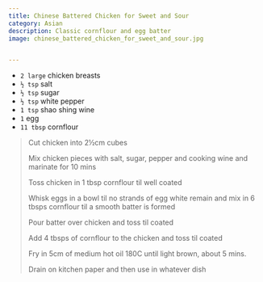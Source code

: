 ```yaml
---
title: Chinese Battered Chicken for Sweet and Sour
category: Asian
description: Classic cornflour and egg batter 
image: chinese_battered_chicken_for_sweet_and_sour.jpg


---
```


* `2 large`  chicken breasts
* `½ tsp` salt
* `½ tsp` sugar
* `½ tsp` white pepper
* `1 tsp` shao shing wine
* `1` egg
* `11 tbsp` cornflour

> Cut chicken into 2½cm cubes
>
> Mix chicken pieces with salt, sugar, pepper and cooking wine and marinate for 10 mins
>
> Toss chicken in 1 tbsp cornflour til well coated
>
> Whisk eggs in a bowl til no strands of egg white remain and mix in 6 tbsps cornflour til a smooth batter is formed
>
> Pour batter over chicken and toss til coated
>
> Add 4 tbsps of cornflour to the chicken and toss til coated
>
> Fry in 5cm of medium hot oil 180C until light brown, about 5 mins.
>
> Drain on kitchen paper and then use in whatever dish

